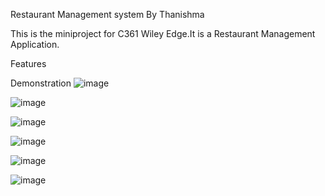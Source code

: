 Restaurant Management system By Thanishma

This is the miniproject for C361 Wiley Edge.It is a Restaurant Management Application.

Features

Demonstration
![image](https://github.com/thanishma/project1/assets/73327713/521826f9-e037-44ba-ab22-c7dc5362851c)

![image](https://github.com/thanishma/project1/assets/73327713/6ce3318c-ea02-44dc-89cb-515636141273)

![image](https://github.com/thanishma/project1/assets/73327713/18630867-4b8a-4133-bc26-7c0e03f067f1)

![image](https://github.com/thanishma/project1/assets/73327713/fd6e6771-4eaa-43f2-a5c9-b0b990b2c953)

![image](https://github.com/thanishma/project1/assets/73327713/ad48eedb-f561-4e35-8d3a-8a25739fd2f3)

![image](https://github.com/thanishma/project1/assets/73327713/6956a68d-3473-4893-a512-1fba6dac2830)
